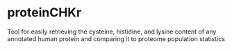 # proteinCHKr
 Tool for easily retrieving the cysteine, histidine, and lysine content of any annotated human protein and comparing it to proteome population statistics
